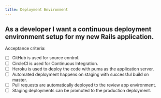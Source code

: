 ```yaml
---
title: Deployment Environment
---
```


## As a developer I want a continuous deployment environment setup for my new Rails application.

Acceptance criteria:
- [ ] GitHub is used for source control.
- [ ] CircleCI is used for Continuous Integration.
- [ ] Heroku is used to deploy the code with puma as the application server.
- [ ] Automated deployment happens on staging with successful build on master.
- [ ] Pull requests are automatically deployed to the review app environment.
- [ ] Staging deployments can be promoted to the production deployment.
